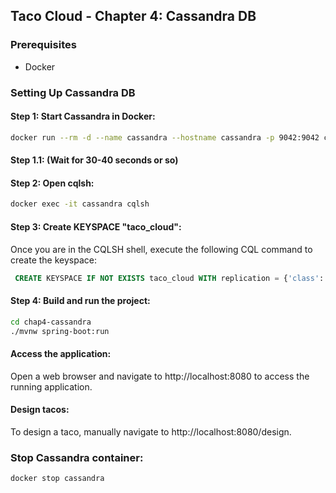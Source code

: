 ## Taco Cloud - Chapter 4: Cassandra DB

### Prerequisites
- Docker

### Setting Up Cassandra DB

#### Step 1: Start Cassandra in Docker:
```bash
docker run --rm -d --name cassandra --hostname cassandra -p 9042:9042 cassandra
```
#### Step 1.1: (Wait for 30-40 seconds or so)

#### Step 2: Open cqlsh:
```bash
docker exec -it cassandra cqlsh
```

#### Step 3: Create KEYSPACE "taco_cloud":
Once you are in the CQLSH shell, execute the following CQL command to create the keyspace:
```sql
 CREATE KEYSPACE IF NOT EXISTS taco_cloud WITH replication = {'class': 'SimpleStrategy', 'replication_factor': 1};
```

#### Step 4: Build and run the project:
```bash
cd chap4-cassandra
./mvnw spring-boot:run
```
#### Access the application:
Open a web browser and navigate to http://localhost:8080 to access the running application.

#### Design tacos:
To design a taco, manually navigate to http://localhost:8080/design.

### Stop Cassandra container:
```bash
docker stop cassandra
```

